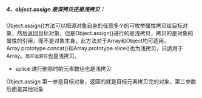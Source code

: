 ##### 4、object.assign 是深拷贝还是浅拷贝：
Object.assign()方法可以把源对象自身的任意多个的可枚举属性拷贝给目标对象，然后返回目标对象，但是Object.assign()进行的是浅拷贝，拷贝的是对象的属性的引用，而不是对象本身。此方法对于Array和Object均可适用。Array.prototype.concat()和Array.prototype.slice()也为浅拷贝，只适用于Array。`展开运算符`也是浅拷贝。

- splice 进行删除时的元素数组也是浅拷贝


Object.assign 第一参是目标对象，返回的就是目标元素拷贝完的对象，第二参数后面是其他对象